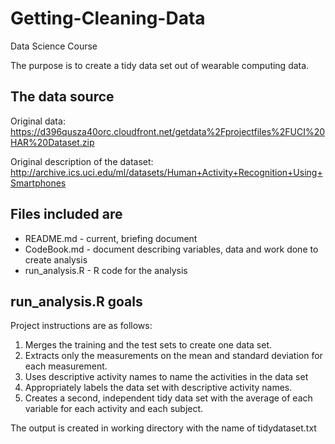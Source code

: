 # Getting-Cleaning-Data
Data Science Course


The purpose is to create a tidy data set out of wearable computing data.

## The data source

Original data: https://d396qusza40orc.cloudfront.net/getdata%2Fprojectfiles%2FUCI%20HAR%20Dataset.zip

Original description of the dataset: http://archive.ics.uci.edu/ml/datasets/Human+Activity+Recognition+Using+Smartphones
 

## Files included are
* README.md - current, briefing document
* CodeBook.md - document describing variables, data and work done to create analysis
* run_analysis.R - R code for the analysis

## run_analysis.R goals

Project instructions are as follows:


1. Merges the training and the test sets to create one data set.
2. Extracts only the measurements on the mean and standard deviation for each measurement. 
3. Uses descriptive activity names to name the activities in the data set
4. Appropriately labels the data set with descriptive activity names. 
5. Creates a second, independent tidy data set with the average of each variable for each activity and each subject. 


The output is created in working directory with the name of tidydataset.txt

